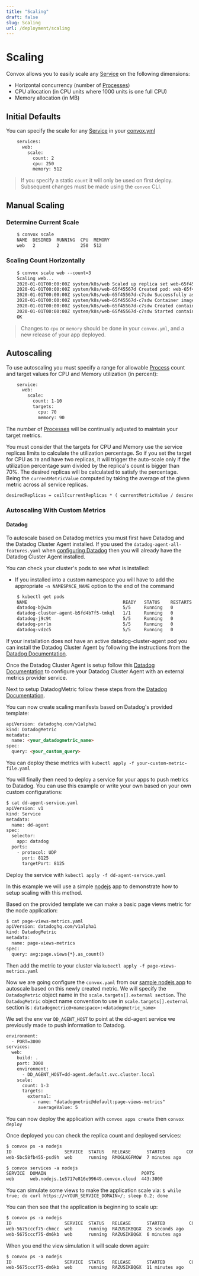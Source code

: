 ```yaml
---
title: "Scaling"
draft: false
slug: Scaling
url: /deployment/scaling
---
```

# Scaling

Convox allows you to easily scale any [Service](/reference/primitives/app/service) on the following dimensions:

- Horizontal concurrency (number of [Processes](/reference/primitives/app/process))
- CPU allocation (in CPU units where 1000 units is one full CPU)
- Memory allocation (in MB)

## Initial Defaults

You can specify the scale for any [Service](/reference/primitives/app/service) in your [convox.yml](/configuration/convox-yml)
```html
    services:
      web:
        scale:
          count: 2
          cpu: 250
          memory: 512
```
> If you specify a static `count` it will only be used on first deploy. Subsequent changes must be made using the `convox` CLI.

## Manual Scaling

### Determine Current Scale
```html
    $ convox scale
    NAME  DESIRED  RUNNING  CPU  MEMORY
    web   2        2        250  512
```
### Scaling Count Horizontally
```html
    $ convox scale web --count=3
    Scaling web...
    2020-01-01T00:00:00Z system/k8s/web Scaled up replica set web-65f45567d to 2
    2020-01-01T00:00:00Z system/k8s/web-65f45567d Created pod: web-65f45567d-c7sdw
    2020-01-01T00:00:00Z system/k8s/web-65f45567d-c7sdw Successfully assigned dev-convox/web-65f45567d-c7sdw to node
    2020-01-01T00:00:00Z system/k8s/web-65f45567d-c7sdw Container image "registry.dev.convox/convox:web.BABCDEFGHI" already present on machine
    2020-01-01T00:00:00Z system/k8s/web-65f45567d-c7sdw Created container main
    2020-01-01T00:00:00Z system/k8s/web-65f45567d-c7sdw Started container main
    OK
```
> Changes to `cpu` or `memory` should be done in your `convox.yml`, and a new release of your app deployed.

## Autoscaling

To use autoscaling you must specify a range for allowable [Process](/reference/primitives/app/process) count and
target values for CPU and Memory utilization (in percent):
```html
    service:
      web:
        scale:
          count: 1-10
          targets:
            cpu: 70
            memory: 90
```
The number of [Processes](/reference/primitives/app/process) will be continually adjusted to maintain your target metrics.

You must consider that the targets for CPU and Memory use the service replicas limits to calculate the utilization percentage. So if you set the target for CPU as `70` and have two replicas, it will trigger the auto-scale only if the utilization percentage sum divided by the replica's count is bigger than 70%. The desired replicas will be calculated to satisfy the percentage. Being the `currentMetricValue` computed by taking the average of the given metric across all service replicas.

```html
desiredReplicas = ceil[currentReplicas * ( currentMetricValue / desiredMetricValue )]
```

### Autoscaling With Custom Metrics

#### Datadog

To autoscale based on Datadog metrics you must first have Datadog and the Datadog Cluster Agent installed. If you used the `datadog-agent-all-features.yaml` when [configuring Datadog](/integrations/monitoring/datadog/) then you will already have the Datadog Cluster Agent installed.

You can check your cluster's pods to see what is installed:
* If you installed into a custom namespace you will have to add the appropriate `-n NAMESPACE_NAME` option to the end of the command
```html 
    $ kubectl get pods                                                          
    NAME                                    READY   STATUS    RESTARTS   AGE 
    datadog-bjw2m                           5/5     Running   0          16m 
    datadog-cluster-agent-b5fd4b7f5-tmkql   1/1     Running   0          16m 
    datadog-j9c9t                           5/5     Running   0          15m 
    datadog-pnrln                           5/5     Running   0          16m 
    datadog-vdzc5                           5/5     Running   0          16m 
``` 

If your installation does not have an active datadog-cluster-agent pod you can install the Datadog Cluster Agent by following the instructions from the [Datadog Documentation](https://docs.datadoghq.com/containers/cluster_agent/setup/?tab=daemonset). 


Once the Datadog Cluster Agent is setup follow this [Datadog Documentation](https://docs.datadoghq.com/containers/guide/cluster_agent_autoscaling_metrics/?tab=daemonset#register-the-external-metrics-provider-service) to configure your Datadog Cluster Agent with an external metrics provider service.


Next to setup DatadogMetric follow these steps from the [Datadog Documentation](https://docs.datadoghq.com/containers/guide/cluster_agent_autoscaling_metrics/?tab=daemonset#datadog-cluster-agent).

You can now create scaling manifests based on Datadog's provided template:
```html 
apiVersion: datadoghq.com/v1alpha1
kind: DatadogMetric
metadata:
  name: <your_datadogmetric_name>
spec:
  query: <your_custom_query>
``` 
You can deploy these metrics with `kubectl apply -f your-custom-metric-file.yaml`

You will finally then need to deploy a service for your apps to push metrics to Datadog.  You can use this example or write your own based on your own custom configurations:
```html 
$ cat dd-agent-service.yaml
apiVersion: v1 
kind: Service 
metadata: 
  name: dd-agent 
spec: 
  selector: 
    app: datadog 
  ports: 
    - protocol: UDP 
      port: 8125 
      targetPort: 8125 
``` 
Deploy the service with `kubectl apply -f dd-agent-service.yaml`


In this example we will use a simple [nodejs](https://github.com/convox-examples/nodejs) app to demonstrate how to setup scaling with this method. 

Based on the provided template we can make a basic page views metric for the node application: 
```html 
$ cat page-views-metrics.yaml
apiVersion: datadoghq.com/v1alpha1 
kind: DatadogMetric 
metadata: 
  name: page-views-metrics 
spec: 
  query: avg:page.views{*}.as_count() 
```
Then add the metric to your cluster via `kubectl apply -f page-views-metrics.yaml`



Now we are going configure the `convox.yaml` from our [sample nodejs app](https://github.com/convox-examples/nodejs) to autoscale based on this newly created metric. We will specify the `DatadogMetric` object name in the `scale.targets[].external section`. The `DatadogMetric` object name convention to use in `scale.targets[].external` section is : `datadogmetric@<namespace>:<datadogmetric_name>`

We set the env var `DD_AGENT_HOST` to point at the dd-agent service we previously made to push information to Datadog.

```html 
environment:
  - PORT=3000
services:
  web:
    build: .
    port: 3000
    environment:
      - DD_AGENT_HOST=dd-agent.default.svc.cluster.local
    scale:
      count: 1-3
      targets:
        external:
          - name: "datadogmetric@default:page-views-metrics"
            averageValue: 5
``` 

You can now deploy the application with `convox apps create` then `convox deploy`

Once deployed you can check the replica count and deployed services:
```html
$ convox ps -a nodejs            
ID                    SERVICE  STATUS   RELEASE      STARTED        COMMAND
web-5bc58fb455-psd9h  web      running  RMOGLKGFMOW  7 minutes ago

$ convox services -a nodejs  
SERVICE  DOMAIN                                    PORTS
web      web.nodejs.1e5717e816e99649.convox.cloud  443:3000
```

You can simulate some views to make the application scale via:
`$ while true; do curl https://<YOUR_SERVICE_DOMAIN>/; sleep 0.2; done`

You can then see that the application is beginning to scale up:
```html
$ convox ps -a nodejs                
ID                    SERVICE  STATUS   RELEASE      STARTED         COMMAND
web-5675cccf75-chmcc  web      running  RAZUSIKBQGX  25 seconds ago  
web-5675cccf75-dm6kb  web      running  RAZUSIKBQGX  6 minutes ago   
```

When you end the view simulation it will scale down again:
```html
$ convox ps -a nodejs
ID                    SERVICE  STATUS   RELEASE      STARTED         COMMAND
web-5675cccf75-dm6kb  web      running  RAZUSIKBQGX  11 minutes ago  
```